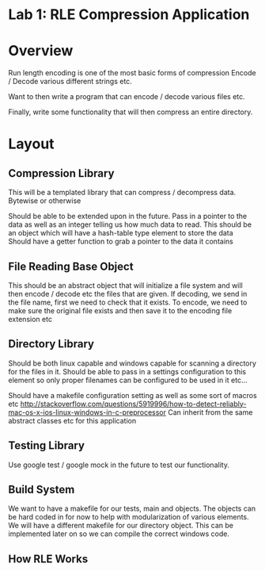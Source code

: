 Lab 1: RLE Compression Application
=

Overview
=


Run length encoding is one of the most basic forms of compression
Encode / Decode various different strings etc.

Want to then write a program that can encode / decode various files etc.

Finally, write some functionality that will then compress an entire directory.

Layout
=

Compression Library
-

This will be a templated library that can compress / decompress data. Bytewise or otherwise

Should be able to be extended upon in the future.
Pass in a pointer to the data as well as an integer telling us how much data to read.
This should be an object which will have a hash-table type element to store the data
Should have a getter function to grab a pointer to the data it contains

File Reading Base Object
-

This should be an abstract object that will initialize a file system and will then encode / decode etc the files that are given.
If decoding, we send in the file name, first we need to check that it exists.
To encode, we need to make sure the original file exists and then save it to the encoding file extension etc

Directory Library
-

Should be both linux capable and windows capable for scanning a directory for the files in it. 
Should be able to pass in a settings configuration to this element so only proper filenames can be configured to be used in it etc...

Should have a makefile configuration setting as well as some sort of macros etc
http://stackoverflow.com/questions/5919996/how-to-detect-reliably-mac-os-x-ios-linux-windows-in-c-preprocessor
Can inherit from the same abstract classes etc for this application

Testing Library
-

Use google test / google mock in the future to test our functionality.


Build System
-

We want to have a makefile for our tests, main and objects. The objects can be hard coded in for now to help with modularization of various elements.
We will have a different makefile for our directory object. This can be implemented later on so we can compile the correct windows code.

How RLE Works
-

